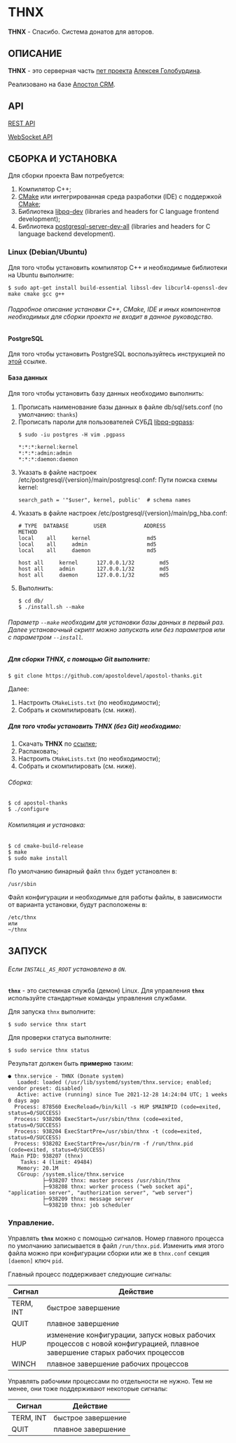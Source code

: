 # THNX

**THNX** - Спасибо. Система донатов для авторов.

ОПИСАНИЕ
-
**THNX** - это серверная часть [пет проекта](https://github.com/alexey-goloburdin/thanks) [Алексея Голобурдина](https://www.youtube.com/c/%D0%94%D0%B8%D0%B4%D0%B6%D0%B8%D1%82%D0%B0%D0%BB%D0%B8%D0%B7%D0%B8%D1%80%D1%83%D0%B9).

Реализовано на базе [Апостол CRM](https://github.com/apostoldevel/apostol-crm).

API
-

[REST API](https://github.com/apostoldevel/module-AppServer#rest-api)

[WebSocket API](https://github.com/apostoldevel/module-WebSocketAPI#websocket-api)

СБОРКА И УСТАНОВКА
-

Для сборки проекта Вам потребуется:

1. Компилятор C++;
1. [CMake](https://cmake.org) или интегрированная среда разработки (IDE) с поддержкой [CMake](https://cmake.org);
1. Библиотека [libpq-dev](https://www.postgresql.org/download) (libraries and headers for C language frontend development);
1. Библиотека [postgresql-server-dev-all](https://www.postgresql.org/download) (libraries and headers for C language backend development).

### Linux (Debian/Ubuntu)

Для того чтобы установить компилятор C++ и необходимые библиотеки на Ubuntu выполните:
~~~
$ sudo apt-get install build-essential libssl-dev libcurl4-openssl-dev make cmake gcc g++
~~~

###### Подробное описание установки C++, CMake, IDE и иных компонентов необходимых для сборки проекта не входит в данное руководство.

#### PostgreSQL

Для того чтобы установить PostgreSQL воспользуйтесь инструкцией по [этой](https://www.postgresql.org/download/) ссылке.

#### База данных

Для того чтобы установить базу данных необходимо выполнить:

1. Прописать наименование базы данных в файле db/sql/sets.conf (по умолчанию: `thanks`)
1. Прописать пароли для пользователей СУБД [libpq-pgpass](https://postgrespro.ru/docs/postgrespro/14/libpq-pgpass):
   ~~~
   $ sudo -iu postgres -H vim .pgpass
   ~~~
   ~~~
   *:*:*:kernel:kernel
   *:*:*:admin:admin
   *:*:*:daemon:daemon
   ~~~
1. Указать в файле настроек /etc/postgresql/{version}/main/postgresql.conf:
   Пути поиска схемы kernel:
   ~~~
   search_path = '"$user", kernel, public'	# schema names
   ~~~
1. Указать в файле настроек /etc/postgresql/{version}/main/pg_hba.conf:
   ~~~
   # TYPE  DATABASE        USER            ADDRESS                 METHOD
   local	all		kernel					md5
   local	all		admin					md5
   local	all		daemon					md5
    
   host	all		kernel		127.0.0.1/32		md5
   host	all		admin		127.0.0.1/32		md5
   host	all		daemon		127.0.0.1/32		md5   
   ~~~
1. Выполнить:
   ~~~
   $ cd db/
   $ ./install.sh --make
   ~~~

###### Параметр `--make` необходим для установки базы данных в первый раз. Далее установочный скрипт можно запускать или без параметров или с параметром `--install`.

##### Для сборки **THNX**, с помощью Git выполните:
~~~
$ git clone https://github.com/apostoldevel/apostol-thanks.git
~~~
Далее:
1. Настроить `CMakeLists.txt` (по необходимости);
1. Собрать и скомпилировать (см. ниже).

##### Для того чтобы установить **THNX** (без Git) необходимо:

1. Скачать **THNX** по [ссылке](https://github.com/apostoldevel/apostol-thanks/archive/master.zip);
1. Распаковать;
1. Настроить `CMakeLists.txt` (по необходимости);
1. Собрать и скомпилировать (см. ниже).

###### Сборка:
~~~
$ cd apostol-thanks
$ ./configure
~~~

###### Компиляция и установка:
~~~
$ cd cmake-build-release
$ make
$ sudo make install
~~~

По умолчанию бинарный файл `thnx` будет установлен в:
~~~
/usr/sbin
~~~

Файл конфигурации и необходимые для работы файлы, в зависимости от варианта установки, будут расположены в: 
~~~
/etc/thnx
или
~/thnx
~~~

ЗАПУСК 
-
###### Если `INSTALL_AS_ROOT` установлено в `ON`.

**`thnx`** - это системная служба (демон) Linux. 
Для управления **`thnx`** используйте стандартные команды управления службами.

Для запуска `thnx` выполните:
~~~
$ sudo service thnx start
~~~

Для проверки статуса выполните:
~~~
$ sudo service thnx status
~~~

Результат должен быть **примерно** таким:
~~~
● thnx.service - THNX (Donate system)
   Loaded: loaded (/usr/lib/systemd/system/thnx.service; enabled; vendor preset: disabled)
   Active: active (running) since Tue 2021-12-28 14:24:04 UTC; 1 weeks 0 days ago
  Process: 878560 ExecReload=/bin/kill -s HUP $MAINPID (code=exited, status=0/SUCCESS)
  Process: 938206 ExecStart=/usr/sbin/thnx (code=exited, status=0/SUCCESS)
  Process: 938204 ExecStartPre=/usr/sbin/thnx -t (code=exited, status=0/SUCCESS)
  Process: 938202 ExecStartPre=/usr/bin/rm -f /run/thnx.pid (code=exited, status=0/SUCCESS)
 Main PID: 938207 (thnx)
    Tasks: 4 (limit: 49484)
   Memory: 20.1M
   CGroup: /system.slice/thnx.service
           ├─938207 thnx: master process /usr/sbin/thnx
           ├─938208 thnx: worker process ("web socket api", "application server", "authorization server", "web server")
           ├─938209 thnx: message server
           └─938210 thnx: job scheduler
~~~

### **Управление**.

Управлять **`thnx`** можно с помощью сигналов.
Номер главного процесса по умолчанию записывается в файл `/run/thnx.pid`. 
Изменить имя этого файла можно при конфигурации сборки или же в `thnx.conf` секция `[daemon]` ключ `pid`. 

Главный процесс поддерживает следующие сигналы:

|Сигнал   |Действие          |
|---------|------------------|
|TERM, INT|быстрое завершение|
|QUIT     |плавное завершение|
|HUP	  |изменение конфигурации, запуск новых рабочих процессов с новой конфигурацией, плавное завершение старых рабочих процессов|
|WINCH    |плавное завершение рабочих процессов|	

Управлять рабочими процессами по отдельности не нужно. Тем не менее, они тоже поддерживают некоторые сигналы:

|Сигнал   |Действие          |
|---------|------------------|
|TERM, INT|быстрое завершение|
|QUIT	  |плавное завершение|
